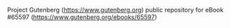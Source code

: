 Project Gutenberg (https://www.gutenberg.org) public repository for
eBook #65597 (https://www.gutenberg.org/ebooks/65597)
